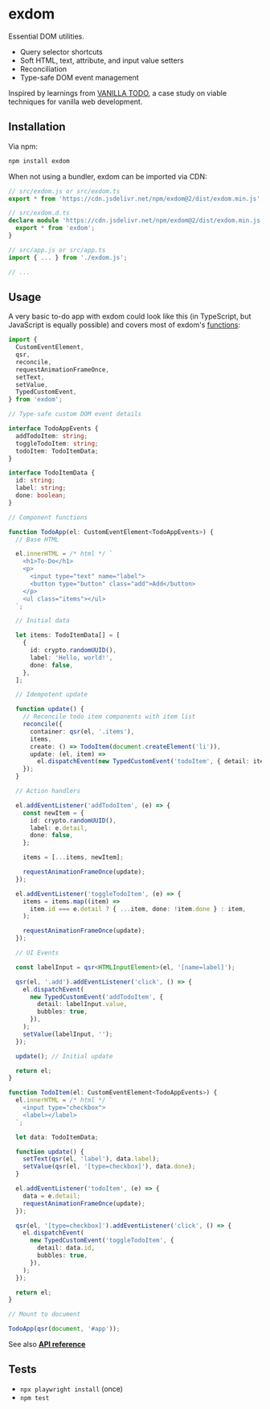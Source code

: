 # exdom

Essential DOM utilities.

- Query selector shortcuts
- Soft HTML, text, attribute, and input value setters
- Reconciliation
- Type-safe DOM event management

Inspired by learnings from
[VANILLA TODO](https://github.com/morris/vanilla-todo), a case study on viable
techniques for vanilla web development.

## Installation

Via npm:

```sh
npm install exdom
```

When not using a bundler, exdom can be imported via CDN:

```ts
// src/exdom.js or src/exdom.ts
export * from 'https://cdn.jsdelivr.net/npm/exdom@2/dist/exdom.min.js';

// src/exdom.d.ts
declare module 'https://cdn.jsdelivr.net/npm/exdom@2/dist/exdom.min.js' {
  export * from 'exdom';
}

// src/app.js or src/app.ts
import { ... } from './exdom.js';

// ...
```

## Usage

A very basic to-do app with exdom could look like this (in TypeScript, but
JavaScript is equally possible) and covers most of exdom's
[functions](https://morris.github.io/exdom):

```ts
import {
  CustomEventElement,
  qsr,
  reconcile,
  requestAnimationFrameOnce,
  setText,
  setValue,
  TypedCustomEvent,
} from 'exdom';

// Type-safe custom DOM event details

interface TodoAppEvents {
  addTodoItem: string;
  toggleTodoItem: string;
  todoItem: TodoItemData;
}

interface TodoItemData {
  id: string;
  label: string;
  done: boolean;
}

// Component functions

function TodoApp(el: CustomEventElement<TodoAppEvents>) {
  // Base HTML

  el.innerHTML = /* html */ `
    <h1>To-Do</h1>
    <p>
      <input type="text" name="label">
      <button type="button" class="add">Add</button>
    </p>
    <ul class="items"></ul>
  `;

  // Initial data

  let items: TodoItemData[] = [
    {
      id: crypto.randomUUID(),
      label: 'Hello, world!',
      done: false,
    },
  ];

  // Idempotent update

  function update() {
    // Reconcile todo item components with item list
    reconcile({
      container: qsr(el, '.items'),
      items,
      create: () => TodoItem(document.createElement('li')),
      update: (el, item) =>
        el.dispatchEvent(new TypedCustomEvent('todoItem', { detail: item })),
    });
  }

  // Action handlers

  el.addEventListener('addTodoItem', (e) => {
    const newItem = {
      id: crypto.randomUUID(),
      label: e.detail,
      done: false,
    };

    items = [...items, newItem];

    requestAnimationFrameOnce(update);
  });

  el.addEventListener('toggleTodoItem', (e) => {
    items = items.map((item) =>
      item.id === e.detail ? { ...item, done: !item.done } : item,
    );

    requestAnimationFrameOnce(update);
  });

  // UI Events

  const labelInput = qsr<HTMLInputElement>(el, '[name=label]');

  qsr(el, '.add').addEventListener('click', () => {
    el.dispatchEvent(
      new TypedCustomEvent('addTodoItem', {
        detail: labelInput.value,
        bubbles: true,
      }),
    );
    setValue(labelInput, '');
  });

  update(); // Initial update

  return el;
}

function TodoItem(el: CustomEventElement<TodoAppEvents>) {
  el.innerHTML = /* html */ `
    <input type="checkbox">
    <label></label>
  `;

  let data: TodoItemData;

  function update() {
    setText(qsr(el, 'label'), data.label);
    setValue(qsr(el, '[type=checkbox]'), data.done);
  }

  el.addEventListener('todoItem', (e) => {
    data = e.detail;
    requestAnimationFrameOnce(update);
  });

  qsr(el, '[type=checkbox]').addEventListener('click', () => {
    el.dispatchEvent(
      new TypedCustomEvent('toggleTodoItem', {
        detail: data.id,
        bubbles: true,
      }),
    );
  });

  return el;
}

// Mount to document

TodoApp(qsr(document, '#app'));
```

See also **[API reference](https://morris.github.io/exdom)**

## Tests

- `npx playwright install` (once)
- `npm test`
